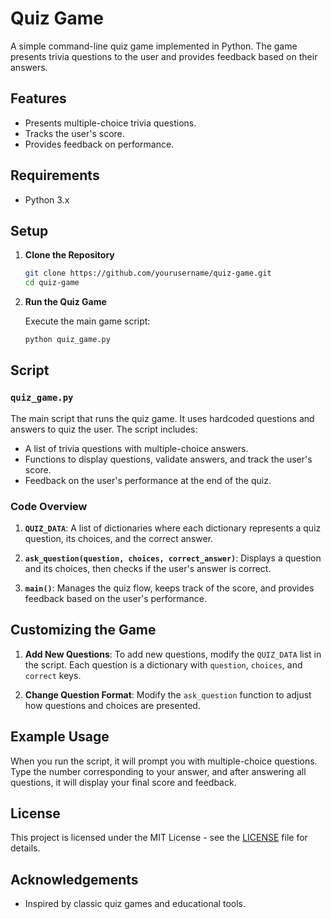 # Quiz Game

A simple command-line quiz game implemented in Python. The game presents trivia questions to the user and provides feedback based on their answers.

## Features

- Presents multiple-choice trivia questions.
- Tracks the user's score.
- Provides feedback on performance.

## Requirements

- Python 3.x

## Setup

1. **Clone the Repository**

   ```bash
   git clone https://github.com/yourusername/quiz-game.git
   cd quiz-game
   ```

2. **Run the Quiz Game**

   Execute the main game script:

   ```bash
   python quiz_game.py
   ```

## Script

### `quiz_game.py`

The main script that runs the quiz game. It uses hardcoded questions and answers to quiz the user. The script includes:

- A list of trivia questions with multiple-choice answers.
- Functions to display questions, validate answers, and track the user's score.
- Feedback on the user's performance at the end of the quiz.

### Code Overview

1. **`QUIZ_DATA`**: A list of dictionaries where each dictionary represents a quiz question, its choices, and the correct answer.

2. **`ask_question(question, choices, correct_answer)`**: Displays a question and its choices, then checks if the user's answer is correct.

3. **`main()`**: Manages the quiz flow, keeps track of the score, and provides feedback based on the user's performance.

## Customizing the Game

1. **Add New Questions**: To add new questions, modify the `QUIZ_DATA` list in the script. Each question is a dictionary with `question`, `choices`, and `correct` keys.

2. **Change Question Format**: Modify the `ask_question` function to adjust how questions and choices are presented.

## Example Usage

When you run the script, it will prompt you with multiple-choice questions. Type the number corresponding to your answer, and after answering all questions, it will display your final score and feedback.

## License

This project is licensed under the MIT License - see the [LICENSE](LICENSE) file for details.

## Acknowledgements

- Inspired by classic quiz games and educational tools.
